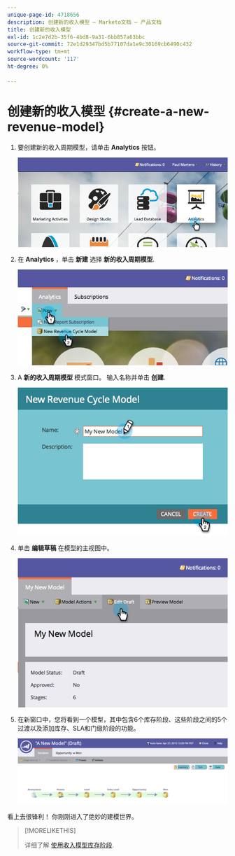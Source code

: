 ```yaml
---
unique-page-id: 4718656
description: 创建新的收入模型 — Marketo文档 — 产品文档
title: 创建新的收入模型
exl-id: 1c2e7d2b-35f6-4bd8-9a31-6bb857a63bbc
source-git-commit: 72e1d29347bd5b77107da1e9c30169cb6490c432
workflow-type: tm+mt
source-wordcount: '117'
ht-degree: 0%

---
```


# 创建新的收入模型 {#create-a-new-revenue-model}

1. 要创建新的收入周期模型，请单击 **Analytics** 按钮。

   ![](assets/image2015-4-27-11-3a54-3a41.png)

1. 在 **Analytics** ，单击 **新建** 选择 **新的收入周期模型**.

   ![](assets/image2015-4-27-11-3a55-3a51.png)

1. A **新的收入周期模型** 模式窗口。 输入名称并单击 **创建**.

   ![](assets/image2015-4-27-11-3a57-3a59.png)

1. 单击 **编辑草稿** 在模型的主视图中。

   ![](assets/image2015-4-27-12-3a10-3a49.png)

1. 在新窗口中，您将看到一个模型，其中包含6个库存阶段、这些阶段之间的5个过渡以及添加库存、SLA和门级阶段的功能。

   ![](assets/image2015-4-27-12-3a31-3a1.png)

看上去很锋利！ 你刚刚进入了绝妙的建模世界。

>[!MORELIKETHIS]
>
>详细了解 [使用收入模型库存阶段](/help/marketo/product-docs/reporting/revenue-cycle-analytics/revenue-cycle-models/using-revenue-model-inventory-stages.md).

